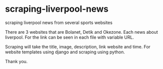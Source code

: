 # scraping-liverpool-news
scraping liverpool news from several sports websites

There are 3 websites that are Bolanet, Detik and Okezone.
Each news about liverpool.
For the link can be seen in each file with variable URL.

Scraping will take the title, image, description, link website and time.
For website templates using django and scraping using python.

Thank you.
